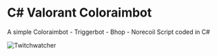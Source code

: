 # C# Valorant Coloraimbot
 A simple Coloraimbot - Triggerbot - Bhop - Norecoil Script coded in C#
 
 ![Twitchwatcher](https://i.ibb.co/4sbM83t/image.png)
